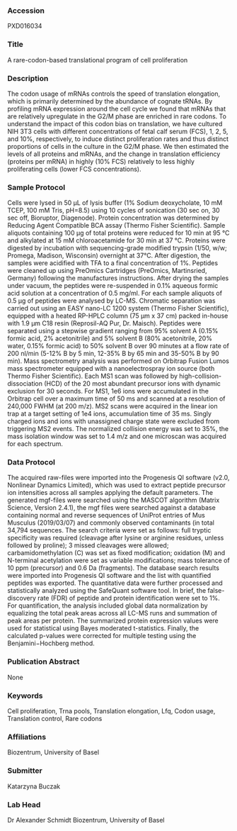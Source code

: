 ### Accession
PXD016034

### Title
A rare-codon-based translational program of cell proliferation

### Description
The codon usage of mRNAs controls the speed of translation elongation, which is primarily determined by the abundance of cognate tRNAs.  By profiling mRNA expression around the cell cycle we found that mRNAs that are relatively upregulate in the G2/M phase are enriched in rare codons. To understand the impact of this codon bias on translation, we have cultured NIH 3T3 cells with different concentrations of fetal calf serum (FCS), 1, 2, 5, and 10%, respectively, to induce distinct proliferation rates and thus distinct proportions of cells in the culture in the G2/M phase. We then estimated the levels of all proteins and mRNAs, and the change in translation efficiency (proteins per mRNA) in highly (10% FCS) relatively to less highly proliferating cells (lower FCS concentrations).

### Sample Protocol
Cells  were lysed in 50 μL of lysis buffer (1% Sodium deoxycholate, 10 mM TCEP, 100 mM Tris, pH=8.5) using 10 cycles of sonication (30 sec on, 30 sec off, Bioruptor, Diagenode). Protein concentration was determined by Reducing Agent Compatible BCA assay (Thermo Fisher Scientific). Sample aliquots containing 100 μg of total proteins were reduced for 10 min at 95 °C and alkylated at 15 mM chloroacetamide for 30 min at 37 °C. Proteins were digested by incubation with sequencing-grade modified trypsin (1/50, w/w; Promega, Madison, Wisconsin) overnight at 37°C. After digestion, the samples were acidified with TFA to a final concentration of 1%. Peptides were cleaned up using PreOmics Cartridges (PreOmics, Martinsried, Germany) following the manufactures instructions. After drying the samples under vacuum, the peptides were re-suspended in 0.1% aqueous formic acid solution at a concentration of 0.5 mg/ml. For each sample aliquots of 0.5 μg of peptides were analysed by LC-MS. Chromatic separation was carried out using an EASY nano-LC 1200 system (Thermo Fisher Scientific), equipped with a heated RP-HPLC column (75 μm x 37 cm) packed in-house with 1.9 μm C18 resin (Reprosil-AQ Pur, Dr. Maisch). Peptides were separated using a stepwise gradient ranging from 95% solvent A (0.15% formic acid, 2% acetonitrile) and 5% solvent B (80% acetonitrile, 20% water, 0.15% formic acid) to 50% solvent B over 90 minutes at a flow rate of 200 nl/min (5-12% B by 5 min, 12-35% B by 65 min and  35-50% B by 90 min). Mass spectrometry analysis was performed on Orbitrap Fusion Lumos mass spectrometer equipped with a nanoelectrospray ion source (both Thermo Fisher Scientific). Each MS1 scan was followed by high-collision-dissociation (HCD) of the 20 most abundant precursor ions with dynamic exclusion for 30 seconds. For MS1, 1e6 ions were accumulated in the Orbitrap cell over a maximum time of 50 ms and scanned at a resolution of 240,000 FWHM (at 200 m/z). MS2 scans were acquired in the linear ion trap at a target setting of 1e4 ions, accumulation time of 35 ms. Singly charged ions and ions with unassigned charge state were excluded from triggering MS2 events. The normalized collision energy was set to 35%, the mass isolation window was set to 1.4 m/z and one microscan was acquired for each spectrum.

### Data Protocol
The acquired raw-files were imported into the Progenesis QI software (v2.0, Nonlinear Dynamics Limited), which was used to extract peptide precursor ion intensities across all samples applying the default parameters. The generated mgf-files were searched using the MASCOT algorithm (Matrix Science, Version 2.4.1), the mgf files were searched against a database containing normal and reverse sequences of UniProt entries of Mus Musculus (2019/03/07) and commonly observed contaminants (in total 34,794 sequences. The search criteria were set as follows: full tryptic specificity was required (cleavage after lysine or arginine residues, unless followed by proline); 3 missed cleavages were allowed; carbamidomethylation (C) was set as fixed modification; oxidation (M) and N-terminal acetylation were set as variable modifications; mass tolerance of 10 ppm (precursor) and 0.6 Da (fragments). The database search results were imported into Progenesis QI software and the list with quantified peptides was exported. The quantitative data were further processed and statistically analyzed using the SafeQuant software tool. In brief, the false-discovery rate (FDR) of peptide and protein identification were set to 1%. For quantification, the analysis included global data normalization by equalizing the total peak areas across all LC-MS runs and summation of peak areas per protein. The summarized protein expression values were used for statistical using Bayes moderated t-statistics. Finally, the calculated p-values were corrected for multiple testing using the Benjamini−Hochberg method.

### Publication Abstract
None

### Keywords
Cell proliferation, Trna pools, Translation elongation, Lfq, Codon usage, Translation control, Rare codons

### Affiliations
Biozentrum, University of Basel

### Submitter
Katarzyna Buczak

### Lab Head
Dr Alexander Schmidt
Biozentrum, University of Basel


